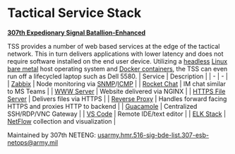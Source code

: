 # Tactical Service Stack
[**307th Expedionary Signal Batallion-Enhanced**](https://www.facebook.com/307ESB/)

TSS provides a number of web based services at the edge of the tactical network. This in turn delivers applications with lower latency and does not require software installed on the end user device. Utilizing a [headless](https://en.wikipedia.org/wiki/Headless_computer) [Linux](https://en.wikipedia.org/wiki/Linux) [bare metal](https://en.wikipedia.org/wiki/Bare-metal_server) host operating system and [Docker containers](https://en.wikipedia.org/wiki/Docker_(software)), the TSS can even run off a lifecycled laptop such as Dell 5580.
| Service                                                                         | Description                                                 |
| -                                                                               | -                                                           |
| [Zabbix](https://www.zabbix.com/)                                               | Node monitoring via [SNMP](https://en.wikipedia.org/wiki/Simple_Network_Management_Protocol)/[ICMP](https://en.wikipedia.org/wiki/Internet_Control_Message_Protocol) |
| [Rocket Chat](https://www.rocket.chat/)                                         | IM chat similar to MS Teams                                 |
| [WWW Server](https://www.nginx.com/)                                            | Website delivered via NGINX                                 |
| [HTTPS File Server](https://www.nginx.com/resources/wiki/modules/fancy_index/)  | Delivers files via HTTPS                                    |
| [Reverse Proxy](https://docs.nginx.com/nginx/admin-guide/web-server/reverse-proxy/) | Handles forward facing HTTPS and proxies HTTP to backend |
| [Guacamole](https://guacamole.apache.org/)                                      | Centralized SSH/RDP/VNC Gateway                             |
| [VS Code](https://code.visualstudio.com/)                                       | Remote IDE/text editor                                      |
| [ELK Stack](https://www.elastic.co/what-is/elk-stack)                           | [NetFlow](https://en.wikipedia.org/wiki/NetFlow) collection and visualization |

Maintained by 307th NETENG: usarmy.hmr.516-sig-bde-list.307-esb-netops@army.mil
